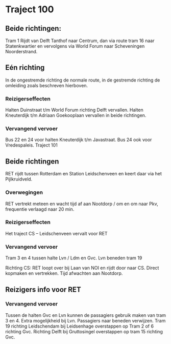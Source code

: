 # Traject 100

## Beide richtingen:

Tram 1
Rijdt van Delft Tanthof naar Centrum, dan via route tram 16 naar Statenkwartier en vervolgens via World Forum naar Scheveningen Noorderstrand.

## Eén richting
In de ongestremde richting de normale route, in de gestremde richting de omleiding zoals beschreven hierboven.

### Reizigerseffecten
Halten Duinstraat t/m World Forum richting Delft vervallen.
Halten Kneuterdijk t/m Adriaan Goekooplaan vervallen in beide richtingen.

### Vervangend vervoer
Bus 22 en 24 voor halten Kneuterdijk t/m Javastraat. Bus 24 ook voor Vredespaleis.
Traject 101

## Beide richtingen

RET rijdt tussen Rotterdam en Station Leidschenveen en keert daar via het Pijlkruidveld.

### Overwegingen
RET vertrekt meteen en wacht tijd af aan Nootdorp / om en om naar Pkv, frequentie verlaagd naar 20 min.

### Reizigerseffecten
Het traject CS – Leidschenveen vervalt voor RET

### Vervangend vervoer
Tram 3 en 4 tussen halte Lvn / Ldm en Gvc.
Lvn beneden tram 19

Richting CS:
RET loopt over bij Laan van NOI en rijdt door naar CS.
Direct kopmaken en vertrekken. Tijd afwachten aan Nootdorp.

## Reizigers info voor RET

### Vervangend vervoer
Tussen de halten Gvc en Lvn kunnen de passagiers gebruik maken van tram 3 en 4.
Extra mogelijkheid bij Lvn.
Passagiers naar beneden verwijzen.
Tram 19 richting Leidschendam bij Leidsenhage overstappen op Tram 2 of 6 richting Gvc.
Richting Delft bij Gruttosingel overstappen op tram 15 richting Gvc.


